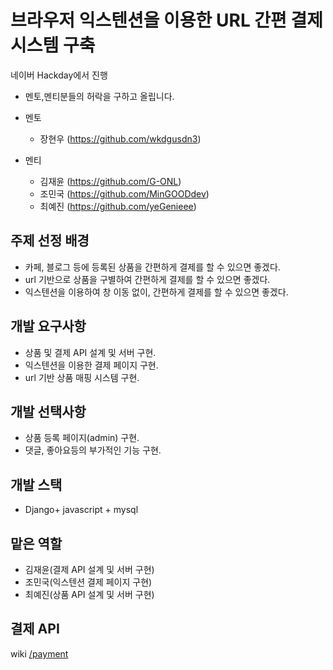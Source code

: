 # 브라우저 익스텐션을 이용한 URL 간편 결제시스템 구축

네이버 Hackday에서 진행
* 멘토,멘티분들의 허락을 구하고 올립니다.

* 멘토
  * 장현우 (https://github.com/wkdgusdn3)
* 멘티
  * 김재윤 (https://github.com/G-ONL)
  * 조민국 (https://github.com/MinGOODdev)
  * 최예진 (https://github.com/yeGenieee)
  
## 주제 선정 배경
* 카페, 블로그 등에 등록된 상품을 간편하게 결제를 할 수 있으면 좋겠다.
* url 기반으로 상품을 구별하여 간편하게 결제를 할 수 있으면 좋겠다.
* 익스텐션을 이용하여 창 이동 없이, 간편하게 결제를 할 수 있으면 좋겠다.

## 개발 요구사항
* 상품 및 결제 API 설계 및 서버 구현.
* 익스텐션을 이용한 결제 페이지 구현.
* url 기반 상품 매핑 시스템 구현.

## 개발 선택사항
* 상품 등록 페이지(admin) 구현.
* 댓글, 좋아요등의 부가적인 기능 구현.

## 개발 스택
* Django+ javascript + mysql

## 맡은 역할
* 김재윤(결제 API 설계 및 서버 구현)
* 조민국(익스텐션 결제 페이지 구현)
* 최예진(상품 API 설계 및 서버 구현)

## 결제 API
wiki
[/payment](https://github.com/G-ONL/payment-system/wiki/%EA%B2%B0%EC%A0%9C--(-payments))

